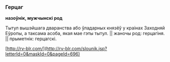 ### Герцаг
**назоўнік, мужчынскі род**

Тытул вышэйшага дваранства або ўладарных князёў у краінах Заходняй Еўропы, а таксама асоба, якая мае гэты тытул. || жаночы род: герцагіня. || прыметнік: герцагскі.

<a rel="author">[http://rv-blr.com/](http://rv-blr.com/slounik.jsp?letterId=0&maskId=0&pageId=696)</a>
